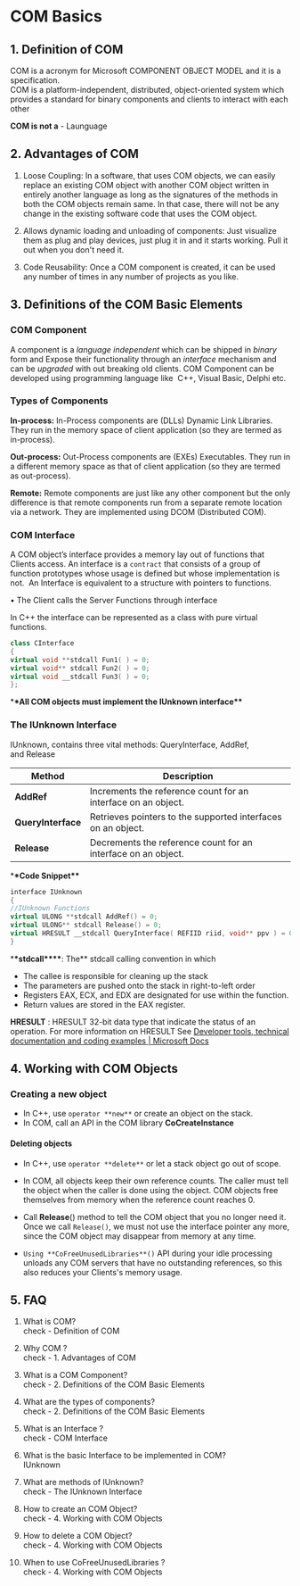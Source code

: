 # COM Basics

## 1. Definition of COM

COM is a acronym for Microsoft COMPONENT OBJECT MODEL and it is a specification.  
COM is a platform-independent, distributed, object-oriented system which provides a standard for binary components and clients to interact with each other

**COM is not a** - Launguage

## 2. Advantages of COM

1. Loose Coupling: In a software, that uses COM objects, we can easily replace an existing COM object with another COM object written in entirely another language as long as the signatures of the methods in both the COM objects remain same. In that case, there will not be any change in the existing software code that uses the COM object.

2. Allows dynamic loading and unloading of components: Just visualize them as plug and play devices, just plug it in and it starts working. Pull it out when you don't need it.

3. Code Reusability: Once a COM component is created, it can be used any number of times in any number of projects as you like.

## 3. Definitions of the COM Basic Elements

### COM Component

A component is a _language independent_ which can be shipped in _binary_ form and Expose their functionality through an _interface_ mechanism and can be _upgraded_ with out breaking old clients. COM Component can be developed using programming language like  C++, Visual Basic, Delphi etc.

### Types of Components

**In-process:** In-Process components are (DLLs) Dynamic Link Libraries. They run in the memory space of client application (so they are termed as in-process).

**Out-process:** Out-Process components are (EXEs) Executables. They run in a different memory space as that of client application (so they are termed as out-process).

**Remote:** Remote components are just like any other component but the only difference is that remote components run from a separate remote location via a network. They are implemented using DCOM (Distributed COM).

### COM Interface

A COM object’s interface provides a memory lay out of functions that Clients access. An interface is a `contract` that consists of a group of function prototypes whose usage is defined but whose implementation is not.  An Interface is equivalent to a structure with pointers to functions.

• The Client calls the Server Functions through interface

In C++ the interface can be represented as a class with pure virtual functions.

```cpp
class CInterface
{
virtual void **stdcall Fun1( ) = 0;
virtual void** stdcall Fun2( ) = 0;
virtual void __stdcall Fun3( ) = 0;
};
```

\***\*All COM objects must implement the IUnknown interface\*\***

### The IUnknown Interface

IUnknown, contains three vital methods: QueryInterface, AddRef, and Release

| Method             | Description                                                   |
| ------------------ | ------------------------------------------------------------- |
| **AddRef**         | Increments the reference count for an interface on an object. |
| **QueryInterface** | Retrieves pointers to the supported interfaces on an object.  |
| **Release**        | Decrements the reference count for an interface on an object. |

\***\*Code Snippet\*\***

```cpp
interface IUnknown
{
//IUnknown Functions
virtual ULONG **stdcall AddRef() = 0;
virtual ULONG** stdcall Release() = 0;
virtual HRESULT __stdcall QueryInterface( REFIID riid, void** ppv ) = 0;
}
```

\***\*stdcall\*\*\*\***: The\*\* stdcall calling convention in which

- The callee is responsible for cleaning up the stack
- The parameters are pushed onto the stack in right-to-left order
- Registers EAX, ECX, and EDX are designated for use within the function.
- Return values are stored in the EAX register.

**HRESULT** : HRESULT 32-bit data type that indicate the status of an operation. For more information on HRESULT See [Developer tools, technical documentation and coding examples | Microsoft Docs](http://msdn.microsoft.com/en-us/library/bb401631.aspx)

## 4. Working with COM Objects

### Creating a new object

- In C++, use `operator **new**` or create an object on the stack.
- In COM, call an API in the COM library **CoCreateInstance**

#### Deleting objects

- In C++, use `operator **delete**` or let a stack object go out of scope.

- In COM, all objects keep their own reference counts. The caller must tell the object when the caller is done using the object. COM objects free themselves from memory when the reference count reaches 0.

- Call **Release**() method to tell the COM object that you no longer need it. Once we call `Release()`, we must not use the interface pointer any more, since the COM object may disappear from memory at any time.

- `Using **CoFreeUnusedLibraries**()` API during your idle processing unloads any COM servers that have no outstanding references, so this also reduces your Clients's memory usage.

## 5. FAQ

1. What is COM?  
   check - Definition of COM

2. Why COM ?  
   check - 1. Advantages of COM

3. What is a COM Component?  
   check - 2. Definitions of the COM Basic Elements

4. What are the types of components?  
   check - 2. Definitions of the COM Basic Elements

5. What is an Interface ?  
   check - COM Interface

6. What is the basic Interface to be implemented in COM?  
   IUnknown

7. What are methods of IUnknown?  
   check - The IUnknown Interface

8. How to create an COM Object?  
   check - 4. Working with COM Objects

9. How to delete a COM Object?  
   check - 4. Working with COM Objects

10. When to use CoFreeUnusedLibraries ?  
    check - 4. Working with COM Objects
